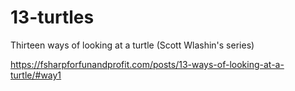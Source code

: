 # 13-turtles
Thirteen ways of looking at a turtle (Scott Wlashin's series)

https://fsharpforfunandprofit.com/posts/13-ways-of-looking-at-a-turtle/#way1

